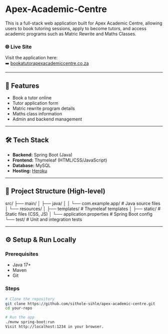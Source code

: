 # Apex-Academic-Centre

This is a full-stack web application built for Apex Academic Centre, allowing users to book tutoring sessions, apply to become tutors, and access academic programs such as Matric Rewrite and Maths Classes.

### 🌐 Live Site
Visit the application here:  
➡️ [bookatutorapexacademiccentre.co.za](https://bookatutorapexacademiccentre.co.za/)

---

## 🚀 Features

- Book a tutor online
- Tutor application form
- Matric rewrite program details
- Maths class information
- Admin and backend management

---

## 🛠️ Tech Stack

- **Backend:** Spring Boot (Java)
- **Frontend:** Thymeleaf (HTML/CSS/JavaScript)
- **Database:** MySQL
- **Hosting:** [Heroku](https://heroku.com)

---

## 📂 Project Structure (High-level)

src/
├── main/
│ ├── java/
│ │ └── com.example.app/ # Java source files
│ └── resources/
│ ├── templates/ # Thymeleaf templates
│ ├── static/ # Static files (CSS, JS)
│ └── application.properties # Spring Boot config
└── test/ # Unit and integration tests

---

## ⚙️ Setup & Run Locally

### Prerequisites

- Java 17+
- Maven
- Git

### Steps

```bash
# Clone the repository
git clone https://github.com/sithole-sihle/apex-academic-centre.git
cd your-repo

# Run the app
./mvnw spring-boot:run
Visit http://localhost:1234 in your browser.
